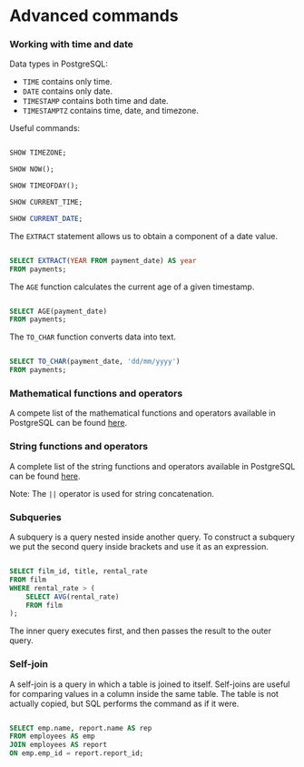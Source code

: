 # Advanced commands

### Working with time and date
Data types in PostgreSQL:
- `TIME` contains only time.
- `DATE` contains only date.
- `TIMESTAMP` contains both time and date.
- `TIMESTAMPTZ` contains time, date, and timezone.

Useful commands:

```sql

SHOW TIMEZONE;

SHOW NOW();

SHOW TIMEOFDAY();

SHOW CURRENT_TIME;

SHOW CURRENT_DATE;

```

The `EXTRACT` statement allows us to obtain a component of a date value.

```sql

SELECT EXTRACT(YEAR FROM payment_date) AS year
FROM payments;

```

The `AGE` function calculates the current age of a given timestamp.

```sql

SELECT AGE(payment_date)
FROM payments;

```

The `TO_CHAR` function converts data into text.

```sql

SELECT TO_CHAR(payment_date, 'dd/mm/yyyy')
FROM payments;

```

### Mathematical functions and operators
A compete list of the mathematical functions and operators available in PostgreSQL can be found [here](https://www.postgresql.org/docs/9.5/functions-math.html).

### String functions and operators
A complete list of the string functions and operators available in PostgreSQL can be found [here](https://www.postgresql.org/docs/9.5/functions-string.html).

Note: The `||` operator is used for string concatenation.

### Subqueries
A subquery is a query nested inside another query. To construct a subquery we put the second query inside brackets and use it as an expression.

```sql

SELECT film_id, title, rental_rate
FROM film
WHERE rental_rate > (
	SELECT AVG(rental_rate)
	FROM film
);

```

The inner query executes first, and then passes the result to the outer query.

### Self-join
A self-join is a query in which a table is joined to itself. Self-joins are useful for comparing values in a column inside the same table. The table is not actually copied, but SQL performs the command as if it were.

```sql

SELECT emp.name, report.name AS rep
FROM employees AS emp
JOIN employees AS report
ON emp.emp_id = report.report_id;

```